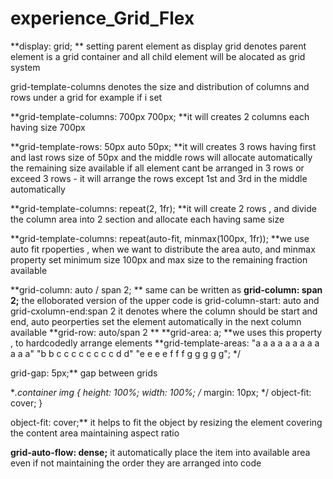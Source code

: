 ﻿# experience_Grid_Flex
 
**display: grid;
**
setting parent element as display grid denotes parent element is a grid container and all child element will be alocated as grid system

grid-template-columns denotes the size and distribution of columns and rows under a grid
for example if i set 

**grid-template-columns: 700px 700px;
**it will creates 2 columns each having size 700px

**grid-template-rows: 50px auto 50px;
**it will creates 3 rows having first and last rows size of 50px 
and the middle rows will allocate automatically the remaining size available
if all element cant be arranged in 3 rows or exceed 3 rows - it will arrange the rows except 1st and 3rd in the middle automatically

**grid-template-columns: repeat(2, 1fr);
**it will create 2 rows , and divide the column area into 2 section and allocate each having same size 

**grid-template-columns: repeat(auto-fit, minmax(100px, 1fr));
**we use auto fit rpoperties , when we want to distribute the area auto, and minmax property set minimum size 100px and max size to the remaining fraction available

**grid-column: auto / span 2; ** same can be written as **grid-column: span 2;**
the elloborated version of the upper code is grid-column-start: auto and grid-cxolumn-end:span 2
it denotes where the column should be start and end, auto peorperties set the element automatically in the next column available 
**grid-row: auto/span 2
**
**grid-area: a; 
**we uses this property , to hardcodedly arrange elements
**grid-template-areas:
    "a a a a a a a a a a a a"
    "b b c c c c c c c c d d"
    "e e e e f f f g g g g g"; */

grid-gap: 5px;**
 gap between grids


**.container img {
  height: 100%;
  width: 100%;
  /* margin: 10px; */
  object-fit: cover;
}

object-fit: cover;**
it helps to fit the object by resizing the element covering the content area maintaining aspect ratio

**grid-auto-flow: dense;**
it automatically place the item into available area even if not maintaining the order they are arranged into code
 

